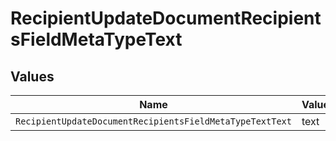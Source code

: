 # RecipientUpdateDocumentRecipientsFieldMetaTypeText


## Values

| Name                                                     | Value                                                    |
| -------------------------------------------------------- | -------------------------------------------------------- |
| `RecipientUpdateDocumentRecipientsFieldMetaTypeTextText` | text                                                     |